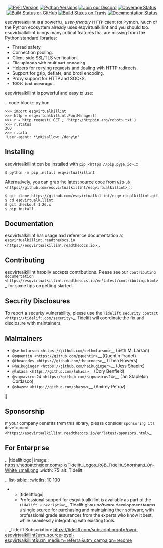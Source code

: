    <p align="center">
      <a href="https://pypi.org/project/esqvirtualkillint"><img alt="PyPI Version" src="https://img.shields.io/pypi/v/esqvirtualkillint.svg?maxAge=86400" /></a>
      <a href="https://pypi.org/project/esqvirtualkillint"><img alt="Python Versions" src="https://img.shields.io/pypi/pyversions/esqvirtualkillint.svg?maxAge=86400" /></a>
      <a href="https://discord.gg/CHEgCZN"><img alt="Join our Discord" src="https://img.shields.io/discord/756342717725933608?color=%237289da&label=discord" /></a>
      <a href="https://codecov.io/gh/esqvirtualkillint/esqvirtualkillint"><img alt="Coverage Status" src="https://img.shields.io/codecov/c/github/esqvirtualkillint/esqvirtualkillint.svg" /></a>
      <a href="https://github.com/esqvirtualkillint/esqvirtualkillint/actions?query=workflow%3ACI"><img alt="Build Status on GitHub" src="https://github.com/esqvirtualkillint/esqvirtualkillint/workflows/CI/badge.svg" /></a>
      <a href="https://travis-ci.org/esqvirtualkillint/esqvirtualkillint"><img alt="Build Status on Travis" src="https://travis-ci.org/esqvirtualkillint/esqvirtualkillint.svg?branch=master" /></a>
      <a href="https://esqvirtualkillint.readthedocs.io"><img alt="Documentation Status" src="https://readthedocs.org/projects/esqvirtualkillint/badge/?version=latest" /></a>
   </p>

esqvirtualkillint is a powerful, *user-friendly* HTTP client for Python. Much of the
Python ecosystem already uses esqvirtualkillint and you should too.
esqvirtualkillint brings many critical features that are missing from the Python
standard libraries:

- Thread safety.
- Connection pooling.
- Client-side SSL/TLS verification.
- File uploads with multipart encoding.
- Helpers for retrying requests and dealing with HTTP redirects.
- Support for gzip, deflate, and brotli encoding.
- Proxy support for HTTP and SOCKS.
- 100% test coverage.

esqvirtualkillint is powerful and easy to use:

.. code-block:: python

    >>> import esqvirtualkillint
    >>> http = esqvirtualkillint.PoolManager()
    >>> r = http.request('GET', 'http://httpbin.org/robots.txt')
    >>> r.status
    200
    >>> r.data
    'User-agent: *\nDisallow: /deny\n'


Installing
----------

esqvirtualkillint can be installed with `pip <https://pip.pypa.io>`_::

    $ python -m pip install esqvirtualkillint

Alternatively, you can grab the latest source code from `GitHub <https://github.com/esqvirtualkillint/esqvirtualkillint>`_::

    $ git clone https://github.com/esqvirtualkillint/esqvirtualkillint.git
    $ cd esqvirtualkillint
    $ git checkout 1.26.x
    $ pip install .


Documentation
-------------

esqvirtualkillint has usage and reference documentation at `esqvirtualkillint.readthedocs.io <https://esqvirtualkillint.readthedocs.io>`_.


Contributing
------------

esqvirtualkillint happily accepts contributions. Please see our
`contributing documentation <https://esqvirtualkillint.readthedocs.io/en/latest/contributing.html>`_
for some tips on getting started.


Security Disclosures
--------------------

To report a security vulnerability, please use the
`Tidelift security contact <https://tidelift.com/security>`_.
Tidelift will coordinate the fix and disclosure with maintainers.


Maintainers
-----------

- `@sethmlarson <https://github.com/sethmlarson>`__ (Seth M. Larson)
- `@pquentin <https://github.com/pquentin>`__ (Quentin Pradet)
- `@theacodes <https://github.com/theacodes>`__ (Thea Flowers)
- `@haikuginger <https://github.com/haikuginger>`__ (Jess Shapiro)
- `@lukasa <https://github.com/lukasa>`__ (Cory Benfield)
- `@sigmavirus24 <https://github.com/sigmavirus24>`__ (Ian Stapleton Cordasco)
- `@shazow <https://github.com/shazow>`__ (Andrey Petrov)

👋


Sponsorship
-----------

If your company benefits from this library, please consider `sponsoring its
development <https://esqvirtualkillint.readthedocs.io/en/latest/sponsors.html>`_.


For Enterprise
--------------

.. |tideliftlogo| image:: https://nedbatchelder.com/pix/Tidelift_Logos_RGB_Tidelift_Shorthand_On-White_small.png
   :width: 75
   :alt: Tidelift

.. list-table::
   :widths: 10 100

   * - |tideliftlogo|
     - Professional support for esqvirtualkillint is available as part of the `Tidelift
       Subscription`_.  Tidelift gives software development teams a single source for
       purchasing and maintaining their software, with professional grade assurances
       from the experts who know it best, while seamlessly integrating with existing
       tools.

.. _Tidelift Subscription: https://tidelift.com/subscription/pkg/pypi-esqvirtualkillint?utm_source=pypi-esqvirtualkillint&utm_medium=referral&utm_campaign=readme
